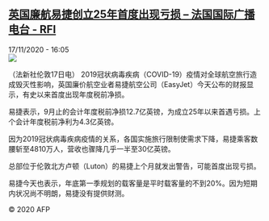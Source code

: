 <!--1605628503000-->
[英国廉航易捷创立25年首度出现亏损 – 法国国际广播电台 - RFI](http://www.rfi.fr//cn/contenu/20201117-%E8%8B%B1%E5%9B%BD%E5%BB%89%E8%88%AA%E6%98%93%E6%8D%B7%E5%88%9B%E7%AB%8B25%E5%B9%B4%E9%A6%96%E5%BA%A6%E5%87%BA%E7%8E%B0%E4%BA%8F%E6%8D%9F)
------

<div>17/11/2020 - 16:05</div><img src="https://s.rfi.fr/media/display/59ebab2c-28eb-11eb-9078-005056a964fe/w:310/p:16x9/eco0003b.201117230501.jpg"><div class="t-content__body u-clearfix"><p>（法新社伦敦17日电）    2019冠状病毒疾病（COVID-19）疫情对全球航空旅行造成毁灭性影响，英国廉价航空业者易捷航空公司（EasyJet）今天公布的财报显示，有史以来首度出现年度税前净损。</p><p>    易捷表示，9月止的会计年度税前净损12.7亿英镑，为成立25年以来首遇亏损。上个会计年度税前净利为4.3亿英镑。</p><p>    因为2019冠状病毒疾病疫情的关系，各国实施旅行限制使需求下降，易捷乘客数腰斩至4810万人，营收也骤降几乎一半至30亿英镑。</p><p>   总部位于伦敦北方卢顿（Luton）的易捷上个月就发出警告，可能首度出现亏损。</p><p>   易捷今天也表示，年底第一季规划的载客量是平时载客量的不到20%。因为短期内状况尚不明朗，易捷没有提供财测。</p><p class="t-copyright">© 2020 AFP</p>        </div>

